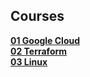 ## Courses

<div align="justify">

[**01 Google Cloud**](https://github.com/benweston/benweston/blob/main/courses/01-google-cloud.md#coursera)   
[**02 Terraform**](https://github.com/benweston/benweston/blob/main/courses/02-terraform.md#coursera)   
[**03 Linux**](https://github.com/benweston/benweston/blob/main/courses/03-linux.md#coursera)   

</div>
